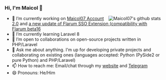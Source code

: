 ### Hi, I'm Maicol 👋
<img align="right" src="https://github-readme-stats.vercel.app/api?username=maicol07&count_private=true&count_private=true&show_icons=true" alt="Maicol07's github stats">

- 🔭 I’m currently working on [Maicol07 Account 2.0](https://account.maicol07.it) and [a new update of Flarum SSO Extension (compatibility with Flarum beta16](https://github.com/maicol07/flarum-sso-ext)
- 🌱 I’m currently learning Laravel 8
- 👯 I’m open to collaborations on open-source projects written in PHP/Laravel
- 💬 Ask me about anything. I'm up for developing private projects and collaborating on existing ones (languages accepted: Python (PySide2 or pure Python) and PHP/Laravel)
- 📫 How to reach me: Email/chat through my [website](https://maicol07.it) and [Telegram](https://telegram.me/maicol07)
- 😄 Pronouns: He/Him

